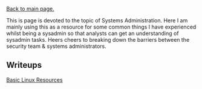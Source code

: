 [Back to main page.](https://angry-bender.github.io/)

This is page is devoted to the topic of Systems Administration. Here I am mainly using this as a resource for some common things I have experienced whilst being a sysadmin so that analysts can get an understanding of sysadmin tasks. Heers cheers to breaking down the barriers between the security team & systems administrators.

## Writeups
[Basic Linux Resources](https://angry-bender.github.io/systems_administration/basic_linux_resources)

